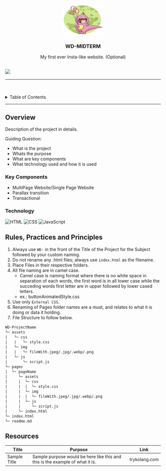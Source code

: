 <a name="readme-top">

<br/>

<br />
<div align="center">
  <a href="https://github.com/fabular-rhm">
  <!-- TODO: If you want to add logo or banner you can add it here -->
    <img src="./assets/img/DINO-LOGO.png" alt="" width="130" height="100">
  </a>
<!-- TODO: Change Title to the name of the title of your Project -->
  <h3 align="center">WD-MIDTERM</h3>
</div>
<!-- TODO: Make a short description -->
<div align="center">
  My first ever Insta-like website. (Optional)
</div>

<br />

<!-- TODO: Change the zyx-0314 into your github username  -->
<!-- TODO: Change the WD-Template-Project into the same name of your folder -->
![](https://visit-counter.vercel.app/counter.png?page=zyx-0314/WD-Template-Project)

---

<br />
<br />

<!-- TODO: If you want to add more layers for your readme -->
<details>
  <summary>Table of Contents</summary>
  <ol>
    <li>
      <a href="#overview"> The project is about making your own website and linked your artworks there. The purpose of this project helps to familiarize about basic website designing using multipage website. Used tool: HTML and CSS.</a>
      <ol>
        <li>
          <a href="#key-components"> Multipage website. Basic Parallax Transition and Transsactional.</a>
        </li>
        <li>
          <a href="#technology">(https://img.shields.io/badge/HTML-E34F26?style=for-the-badge&logo=html5&logoColor=white)</a>
          <a href="#technology">(https://img.shields.io/badge/CSS-1572B6?style=for-the-badge&logo=css3&logoColor=white)
          </a>
        </li>
      </ol>
    </li>
    <li>
      <a href="#rule,-practices-and-principles">Rules, Practices and Principles</a>
    </li>
    <li>
      <a href="#resources">| WD-Template Project | This is the template I used for my project | https://github.com/zyx-0314 |
      <br>
      | Instagram Profile Page | Inspired and how to code the profile insta page. | https://codepen.io/railaru/pen/WNNmreV |
      </a>
      <br>
      | Follow Unfollow Toggle Button | For follow and unfollow toggle button | https://codepen.io/Onejohi/pen/MvRPYM |
    </li>
  </ol>
</details>

---

## Overview

<!-- TODO: To be changed -->
<!-- The following are just sample -->
Description of the project in details.

Guiding Question:
- What is the project
- Whats the purpose
- What are key components
- What technology used and how it is used

### Key Components
<!-- TODO: List of Key Components -->
<!-- The following are just sample -->
- MultiPage Website/Single Page Website
- Parallax transition
- Transactional

### Technology
<!-- TODO: List of Technology Used -->
![HTML](https://img.shields.io/badge/HTML-E34F26?style=for-the-badge&logo=html5&logoColor=white)
![CSS](https://img.shields.io/badge/CSS-1572B6?style=for-the-badge&logo=css3&logoColor=white)
![JavaScript](https://img.shields.io/badge/JavaScript-F7DF1E?style=for-the-badge&logo=javascript&logoColor=white)

## Rules, Practices and Principles
1. Always use `WD-` in the front of the Title of the Project for the Subject followed by your custom naming.
2. Do not rename any .html files; always use `index.html` as the filename.
3. Place Files in their respective folders.
4. All file naming are in camel case.
   - Camel case is naming format where there is no white space in separation of each words, the first word is in all lower case while the succeding words first letter are in upper followed by lower cased letters.
   - ex.: buttonAnimatedStyle.css
5. Use only `External CSS`.
6. Renaming of Pages folder names are a must, and relates to what it is doing or data it holding.
7. File Structure to follow below.

```
WD-ProjectName
└─ assets
|   └─ css
|   |   └─ style.css
|   └─ img
|   |   └─ fileWith.jpeg/.jpg/.webp/.png
|   └─ js
|       └─ script.js
└─ pages
|  └─ pageName
|     └─ assets
|     |  └─ css
|     |  |  └─ style.css
|     |  └─ img
|     |  |  └─ fileWith.jpeg/.jpg/.webp/.png
|     |  └─ js
|     |     └─ script.js
|     └─ index.html
└─ index.html
└─ readme.md
```

## Resources

<!-- TODO: Add References -->
| Title | Purpose | Link |
|-|-|-|
| Sample Title | Sample purpose would be here like this and this is the example of what it is. | trykolang.com |
